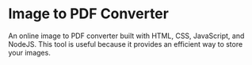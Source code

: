 # Image to PDF Converter

An online image to PDF converter built with HTML, CSS, JavaScript, and NodeJS.
This tool is useful because it provides an efficient way to store your images.
